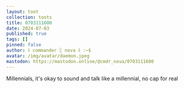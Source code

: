 ```yaml
---
layout: toot
collection: toots
title: 0703111600
date: 2024-07-03
published: true
tags: []
pinned: false
author: ⸸ commander ░ nova ⸸ :~$
avatar: /img/avatar/daemon.jpeg
mastodon: https://mastodon.online/@cmdr_nova/0703111600
---
```


Millennials, it's okay to sound and talk like a millennial, no cap for real
